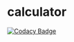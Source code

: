 # calculator

[![Codacy Badge](https://api.codacy.com/project/badge/Grade/d2873926a5fe4718afeb60a7dbf6836e)](https://app.codacy.com/manual/99002612/calculator?utm_source=github.com&utm_medium=referral&utm_content=99002612/calculator&utm_campaign=Badge_Grade_Dashboard)